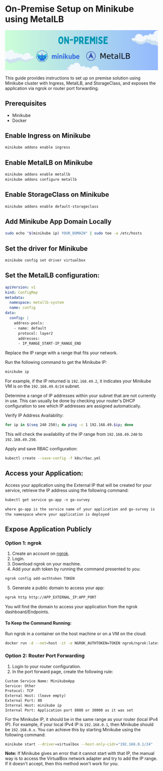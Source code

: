 # On-Premise Setup on Minikube using MetalLB

<img src=minikube-cover.png>

This guide provides instructions to set up on premise solution using Minikube cluster with Ingress, MetalLB, and StorageClass, and exposes the application via ngrok or router port forwarding.

## Prerequisites

- Minikube
- Docker

## Enable Ingress on Minikube

```sh
minikube addons enable ingress
```

## Enable MetalLB on Minikube

```sh
minikube addons enable metallb
minikube addons configure metallb
```

## Enable StorageClass on Minikube

```sh
minikube addons enable default-storageclass
```

## Add Minikube App Domain Locally

```sh
sudo echo "$(minikube ip) YOUR_DOMAIN" | sudo tee -a /etc/hosts
```

## Set the driver for Minikube

```sh
minikube config set driver virtualbox
```

## Set the MetalLB configuration:

```yaml
apiVersion: v1
kind: ConfigMap
metadata:
  namespace: metallb-system
  name: config
data:
  config: |
    address-pools:
    - name: default
      protocol: layer2
      addresses:
      - IP_RANGE_START-IP_RANGE_END
```

Replace the IP range with a range that fits your network.

Run the following command to get the Minikube IP:

```sh
minikube ip
```

For example, if the IP returned is `192.168.49.2`, it indicates your Minikube VM is on the `192.168.49.0/24` subnet.

Determine a range of IP addresses within your subnet that are not currently in use. This can usually be done by checking your router's DHCP configuration to see which IP addresses are assigned automatically.

Verify IP Address Availability:

```sh
for ip in $(seq 240 250); do ping -c 1 192.168.49.$ip; done
```

This will check the availability of the IP range from `192.168.49.240` to `192.168.49.250`.

Apply and save RBAC configuration:

```sh
kubectl create --save-config -f k8s/rbac.yml
```

## Access your Application:

Access your application using the External IP that will be created for your service, retrieve the IP address using the following command:

```
kubectl get service go-app -n go-survey
```

`where go-app is the service name of your application and go-survey is the namespace where your application is deployed`

## Expose Application Publicly

### Option 1: ngrok

1. Create an account on [ngrok](https://dashboard.ngrok.com/signup).
2. Login.
3. Download ngrok on your machine.
4. Add your auth token by running the command presented to you:

```sh
ngrok config add-authtoken TOKEN
```

5. Generate a public domain to access your app:

```sh
ngrok http http://APP_EXTERNAL_IP:APP_PORT
```

You will find the domain to access your application from the ngrok dashboard/Endpoints.

#### To Keep the Command Running:

Run ngrok in a container on the host machine or on a VM on the cloud:

```sh
docker run -d --net=host -it -e NGROK_AUTHTOKEN=TOKEN ngrok/ngrok:latest http http://APP_EXTERNAL_IP:APP_PORT
```

### Option 2: Router Port Forwarding

1. Login to your router configuration.
2. In the port forward page, create the following rule:

```
Custom Service Name: MinikubeApp
Service: Other
Protocol: TCP
External Host: (leave empty)
External Port: 80
Internal Host: minikube ip
Internal Port: Application port 8080 or 30000 as it was set
```

For the Minikube IP, it should be in the same range as your router (local IPv4 IP). For example, if your local IPv4 IP is `192.168.0.1`, then Minikube should be `192.168.0.x`. You can achieve this by starting Minikube using the following command:

```sh
minikube start --driver=virtualbox --host-only-cidr="192.168.0.1/24"
```

**Note:** If Minikube gives an error that it cannot start with that IP, the manual way is to access the VirtualBox network adapter and try to add the IP range. If it doesn't accept, then this method won't work for you.
